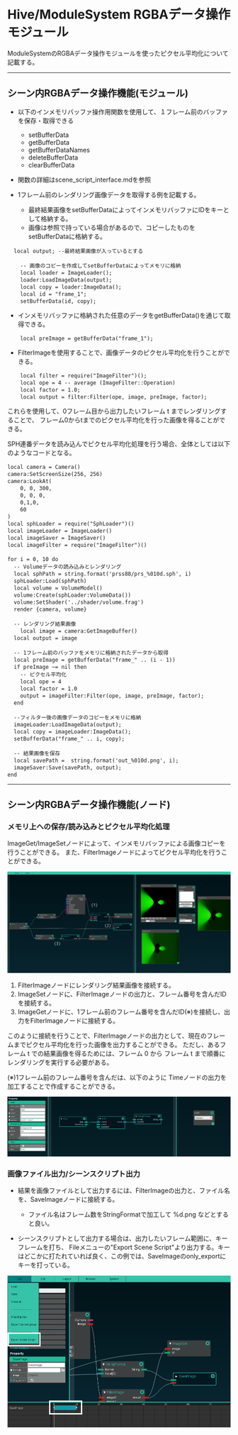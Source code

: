 # Hive/ModuleSystem RGBAデータ操作モジュール

ModuleSystemのRGBAデータ操作モジュールを使ったピクセル平均化について記載する。

----

## シーン内RGBAデータ操作機能(モジュール)

 - 以下のインメモリバッファ操作用関数を使用して、１フレーム前のバッファを保存・取得できる
	- setBufferData
	- getBufferData
	- getBufferDataNames
	- deleteBufferData
	- clearBufferData
 - 関数の詳細はscene_script_interface.mdを参照

 - 1フレーム前のレンダリング画像データを取得する例を記載する。
   - 最終結果画像をsetBufferDataによってインメモリバッファにIDをキーとして格納する。
   - 画像は参照で持っている場合があるので、コピーしたものをsetBufferDataに格納する。 
	
```
  local output; --最終結果画像が入っているとする
	
	-- 画像のコピーを作成してsetBufferDataによってメモリに格納
	local loader = ImageLoader();
	loader:LoadImageData(output);
	local copy = loader:ImageData();
	local id = "frame_1";
	setBufferData(id, copy);
```

  - インメモリバッファに格納された任意のデータをgetBufferData()を通じて取得できる。

```
	local preImage = getBufferData("frame_1");
```

  - FilterImageを使用することで、画像データのピクセル平均化を行うことができる。

```
	local filter = require("ImageFilter")();
	local ope = 4 -- average (ImageFilter::Operation)
	local factor = 1.0;
	local output = filter:Filter(ope, image, preImage, factor);
```

  これらを使用して、0フレーム目から出力したいフレーム t までレンダリングすることで、
  フレーム0からtまでのピクセル平均化を行った画像を得ることができる。
	
SPH連番データを読み込んでピクセル平均化処理を行う場合、全体としては以下のようなコードとなる。

```
local camera = Camera()
camera:SetScreenSize(256, 256)
camera:LookAt(
	0, 0, 300,
	0, 0, 0,
	0,1,0,
	60
)
local sphLoader = require("SphLoader")()
local imageLoader = ImageLoader()
local imageSaver = ImageSaver()
local imageFilter = require("ImageFilter")()

for i = 0, 10 do
  -- Volumeデータの読み込みとレンダリング
  local sphPath = string.format('prss88/prs_%010d.sph', i)
  sphLoader:Load(sphPath)
  local volume = VolumeModel()
  volume:Create(sphLoader:VolumeData())
  volume:SetShader('../shader/volume.frag')
  render {camera, volume}
  
  -- レンダリング結果画像
	local image = camera:GetImageBuffer()
  local output = image
  
  -- 1フレーム前のバッファをメモリに格納されたデータから取得
  local preImage = getBufferData("frame_" .. (i - 1))
  if preImage ~= nil then
    -- ピクセル平均化 
    local ope = 4
    local factor = 1.0
    output = imageFilter:Filter(ope, image, preImage, factor);
  end

  --フィルター後の画像データのコピーをメモリに格納
  imageLoader:LoadImageData(output);
  local copy = imageLoader:ImageData();
  setBufferData("frame_" .. i, copy);
  
  -- 結果画像を保存
  local savePath =  string.format('out_%010d.png', i);
  imageSaver:Save(savePath, output);
end
```

----

## シーン内RGBAデータ操作機能(ノード)

### メモリ上への保存/読み込みとピクセル平均化処理
		 
  ImageGet/ImageSetノードによって、インメモリバッファによる画像コピーを行うことができる。
  また、FilterImageノードによってピクセル平均化を行うことができる。

![RGBA平均化](./images/hive_module_rgba.png "RGBA平均化")

  1. FilterImageノードにレンダリング結果画像を接続する。
  2. ImageSetノードに、FilterImageノードの出力と、フレーム番号を含んだIDを接続する。
  3. ImageGetノードに、1フレーム前のフレーム番号を含んだID(※)を接続し、出力をFilterImageノードに接続する。
	
  このように接続を行うことで、FilterImageノードの出力として、現在のフレームまでピクセル平均化を行った画像を出力することができる。
  ただし、あるフレーム t での結果画像を得るためには、フレーム 0 から フレーム t まで順番にレンダリングを実行する必要がある。

  (※)1フレーム前のフレーム番号を含んだは、以下のように Timeノードの出力を加工することで作成することができる。

![Time(t-1)](./images/hive_module_rgba_time.png "Time(t-1)")


### 画像ファイル出力/シーンスクリプト出力
		 
  - 結果を画像ファイルとして出力するには、FilterImageの出力と、ファイル名を、SaveImageノードに接続する。
	  - ファイル名はフレーム数をStringFormatで加工して %d.png などとすると良い。

  - シーンスクリプトとして出力する場合は、出力したいフレーム範囲に、キーフレームを打ち、
	  Fileメニューの"Export Scene Script"より出力する。キーはどこかに打たれていれば良く、この例では、SaveImageのonly_exportにキーを打っている。
		
![ExportSceneScript](./images/hive_module_rgba_export.png "ExportSceneScript")

